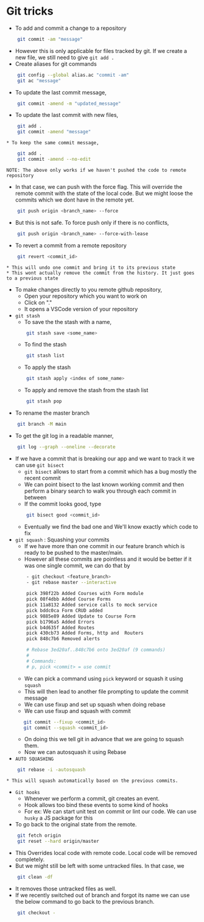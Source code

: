 # Git tricks

* To add and commit a change to a repository
```bash
    git commit -am "message"
```
* However this is only applicable for files tracked by git. If we create a new file, we still need to give `git add .`
* Create aliases for git commands
```bash
    git config --global alias.ac "commit -am"
    git ac "message"
```
* To update the last commit message,
```bash
    git commit -amend -m "updated_message"
```
* To update the last commit with new files,
```bash
    git add .
    git commit -amend "message"
```
    * To keep the same commit message,
```bash
    git add .
    git commit -amend --no-edit
```
`NOTE: The above only works if we haven't pushed the code to remote repository`
* In that case, we can push with the force flag. This will override the remote commit with the state of the local code. But we might loose the commits which we dont have in the remote yet.
```bash
    git push origin <branch_name> --force
```
* But this is not safe. To force push only if there is no conflicts, 
```bash
    git push origin <branch_name> --force-with-lease
```
* To revert a commit from a remote repository
```bash
    git revert <commit_id>
```
    * This will undo one commit and bring it to its previous state
    * This wont actually remove the commit from the history. It just goes to a previous state
* To make changes directly to you remote github repository, 
    * Open your repository which you want to work on
    * Click on "."
    * It opens a VSCode version of your repository
* `git stash`
    * To save the the stash with a name, 
    ```bash
        git stash save <some_name>
    ```
    * To find the stash
    ```bash
        git stash list
    ```
    * To apply the stash
    ```bash
        git stash apply <index of some_name>
    ```
    * To apply and remove the stash from the stash list
    ```bash
        git stash pop
    ```
* To rename the master branch
```bash
    git branch -M main
```
* To get the git log in a readable manner,
```bash
    git log --graph --oneline --decorate
```
* If we have a commit that is breaking our app and we want to track it we can use `git bisect`
    * `git bisect` allows to start from a commit which has a bug mostly the recent commit
    * We can point bisect to the last known working commit and then perform a binary search to walk you through each commit in between
    * If the commit looks good, type 
    ```bash
        git bisect good <commit_id>
    ```
    * Eventually we find the bad one and We'll know exactly which code to fix
* `git squash` : Squashing your commits
    * If we have more than one commit in our feature branch which is ready to be pushed to the master/main.
    * However all these commits are pointless and it would be better if it was one single commit, we can do that by
    ```bash
        - git checkout <feature_branch>
        - git rebase master --interactive
        
        pick 398f22b Added Courses with Form module
        pick 08f4dbb Added Course Forms
        pick 11a8132 Added service calls to mock service
        pick bddc0ca Form CRUD added
        pick 9885e89 Added Update to Course Form
        pick b1796a5 Added Errors
        pick b4d635f Added Routes
        pick 430cb73 Added Forms, http and  Routers
        pick 848c7b6 Removed alerts

        # Rebase 3ed20af..848c7b6 onto 3ed20af (9 commands)
        #
        # Commands:
        # p, pick <commit> = use commit
    ```
    * We can pick a command using `pick` keyword or squash it using `squash`
    * This will then lead to another file prompting to update the commit message
    * We can use fixup and set up squash when doing rebase
    * We can use fixup and squash with commit 
     ```bash
        git commit --fixup <commit_id>
        git commit --squash <commit_id>
    ```
    * On doing this we tell git in advance that we are going to squash them.
    * Now we can autosquash it using Rebase
* `AUTO SQUASHING`
```bash
    git rebase -i -autosquash    
```
    * This will squash automatically based on the previous commits.
* `Git hooks`
    * Whenever we perform a commit, git creates an event.
    * Hook allows too bind these events to some kind of hooks
    * For ex: We can start unit test on commit or lint our code. We can use `husky` a JS package for this
* To go back to the original state from the remote.
```bash
    git fetch origin
    git reset --hard origin/master  
```
* This Overrides local code with remote code. Local code will be removed completely.
* But we might still be left with some untracked files. In that case, we 
```bash
    git clean -df
```
* It removes those untracked files as well.
* If we recently switched out of branch and forgot its name we can use the below command to go back to the previous branch.
```bash
    git checkout -
```

    